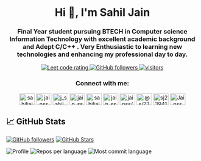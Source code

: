 <h1 align="center">Hi 👋, I'm Sahil Jain</h1>
<h3 align="center">Final Year student pursuing BTECH in Computer science Information Technology with excellent academic background and Adept C/C++ . Very Enthusiastic to learning new technologies and enhancing my professional day to day.</h3>

<p align="Center">
  <a href="https://leetcode.com/jainss/">
    <img src="https://cp-logo.vercel.app/leetcode/jainss" alt="Leet code rating" />
  </a>
  <a href="https://github.com/jainss?tab=followers">
    <img alt="GitHub followers" src="https://img.shields.io/github/followers/jainss?color=green&logo=github">
  </a>
  <a href="https://github.com/sudiptob2/">
    <img src="https://komarev.com/ghpvc/?username=jainss" alt="visitors" />
  </a>

</p>

<h3 align="center">Connect with me:</h3>
<p align="center">
<a href="https://twitter.com/sahiljainss" target="blank"><img align="center" src="https://raw.githubusercontent.com/rahuldkjain/github-profile-readme-generator/master/src/images/icons/Social/twitter.svg" alt="sahiljainss" height="30" width="40" /></a>
<a href="https://linkedin.com/in/jainss" target="blank"><img align="center" src="https://raw.githubusercontent.com/rahuldkjain/github-profile-readme-generator/master/src/images/icons/Social/linked-in-alt.svg" alt="jainss" height="30" width="40" /></a>
<a href="https://instagram.com/j_sahil_ss" target="blank"><img align="center" src="https://raw.githubusercontent.com/rahuldkjain/github-profile-readme-generator/master/src/images/icons/Social/instagram.svg" alt="j_sahil_ss" height="30" width="40" /></a>
<a href="https://www.codechef.com/users/jain_ss" target="blank"><img align="center" src="https://cdn.jsdelivr.net/npm/simple-icons@3.1.0/icons/codechef.svg" alt="jain_ss" height="30" width="40" /></a>
<a href="https://www.hackerrank.com/sahiljain_" target="blank"><img align="center" src="https://raw.githubusercontent.com/rahuldkjain/github-profile-readme-generator/master/src/images/icons/Social/hackerrank.svg" alt="sahiljain_" height="30" width="40" /></a>
<a href="https://codeforces.com/profile/jain_ss" target="blank"><img align="center" src="https://raw.githubusercontent.com/rahuldkjain/github-profile-readme-generator/master/src/images/icons/Social/codeforces.svg" alt="jain_ss" height="30" width="40" /></a>
<a href="https://www.leetcode.com/jainss/" target="blank"><img align="center" src="https://raw.githubusercontent.com/rahuldkjain/github-profile-readme-generator/master/src/images/icons/Social/leet-code.svg" alt="jainss/" height="30" width="40" /></a>
<a href="https://www.hackerearth.com/@sj2394108" target="blank"><img align="center" src="https://raw.githubusercontent.com/rahuldkjain/github-profile-readme-generator/master/src/images/icons/Social/hackerearth.svg" alt="@sj2394108" height="30" width="40" /></a>
<a href="https://auth.geeksforgeeks.org/user/sj2394108" target="blank"><img align="center" src="https://raw.githubusercontent.com/rahuldkjain/github-profile-readme-generator/master/src/images/icons/Social/geeks-for-geeks.svg" alt="sj2394108" height="30" width="40" /></a>
<a href="https://www.codingninjas.com/codestudio/profile/fe38543c-f86f-4797-89d2-5f36e5b476a5" target="blank"><img align="center" src="https://codingninjassrm.com/assets/img/Asset%203%20(2).png" alt="Jainss" height="30" width="40" /></a>
</p>

## 📈 GitHub Stats
[![GitHub followers](https://img.shields.io/github/followers/mikeroyal?logo=GitHub&style=for-the-badge)](https://github.com/jainss)
[![GitHub Stars](https://img.shields.io/github/stars/mikeroyal?logo=github&style=for-the-badge)](https://github.com/jainss) 

![Profile](https://github-profile-summary-cards.vercel.app/api/cards/profile-details?username=jainss&theme=codeSTACKr)
![Repos per language](https://github-profile-summary-cards.vercel.app/api/cards/repos-per-language?username=jainss&theme=codeSTACKr)
![Most commit language](https://github-profile-summary-cards.vercel.app/api/cards/most-commit-language?username=jainss&theme=codeSTACKr)


